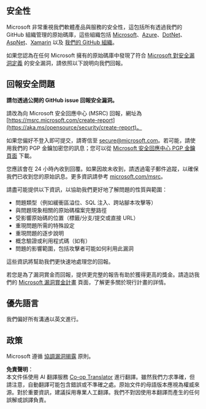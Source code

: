<!--
CO_OP_TRANSLATOR_METADATA:
{
  "original_hash": "2d33a71bed73d6daee78e2d473ece975",
  "translation_date": "2025-07-09T06:51:23+00:00",
  "source_file": "SECURITY.md",
  "language_code": "mo"
}
-->
## 安全性

Microsoft 非常重視我們軟體產品與服務的安全性，這包括所有透過我們的 GitHub 組織管理的原始碼庫，這些組織包括 [Microsoft](https://github.com/microsoft)、[Azure](https://github.com/Azure)、[DotNet](https://github.com/dotnet)、[AspNet](https://github.com/aspnet)、[Xamarin](https://github.com/xamarin) 以及 [我們的 GitHub 組織](https://opensource.microsoft.com/)。

如果您認為在任何 Microsoft 擁有的原始碼庫中發現了符合 [Microsoft 對安全漏洞定義](https://aka.ms/opensource/security/definition) 的安全漏洞，請依照以下說明向我們回報。

## 回報安全問題

**請勿透過公開的 GitHub issue 回報安全漏洞。**

請改為向 Microsoft 安全回應中心 (MSRC) 回報，網址為 [https://msrc.microsoft.com/create-report](https://aka.ms/opensource/security/create-report)。

如果您偏好不登入即可提交，請寄信至 [secure@microsoft.com](mailto:secure@microsoft.com)。若可能，請使用我們的 PGP 金鑰加密您的訊息；您可以從 [Microsoft 安全回應中心 PGP 金鑰頁面](https://aka.ms/opensource/security/pgpkey) 下載。

您應該會在 24 小時內收到回覆。如果因故未收到，請透過電子郵件追蹤，以確保我們已收到您的原始訊息。更多資訊請參考 [microsoft.com/msrc](https://aka.ms/opensource/security/msrc)。

請盡可能提供以下資訊，以協助我們更好地了解問題的性質與範圍：

  * 問題類型（例如緩衝區溢位、SQL 注入、跨站腳本攻擊等）
  * 與問題現象相關的原始碼檔案完整路徑
  * 受影響原始碼的位置（標籤/分支/提交或直接 URL）
  * 重現問題所需的特殊設定
  * 重現問題的逐步說明
  * 概念驗證或利用程式碼（如有）
  * 問題的影響範圍，包括攻擊者可能如何利用此漏洞

這些資訊將幫助我們更快速地處理您的回報。

若您是為了漏洞賞金而回報，提供更完整的報告有助於獲得更高的獎金。請造訪我們的 [Microsoft 漏洞賞金計畫](https://aka.ms/opensource/security/bounty) 頁面，了解更多關於現行計畫的詳情。

## 優先語言

我們偏好所有溝通以英文進行。

## 政策

Microsoft 遵循 [協調漏洞揭露](https://aka.ms/opensource/security/cvd) 原則。

**免責聲明**：  
本文件係使用 AI 翻譯服務 [Co-op Translator](https://github.com/Azure/co-op-translator) 進行翻譯。雖然我們力求準確，但請注意，自動翻譯可能包含錯誤或不準確之處。原始文件的母語版本應視為權威來源。對於重要資訊，建議採用專業人工翻譯。我們不對因使用本翻譯而產生的任何誤解或誤譯負責。